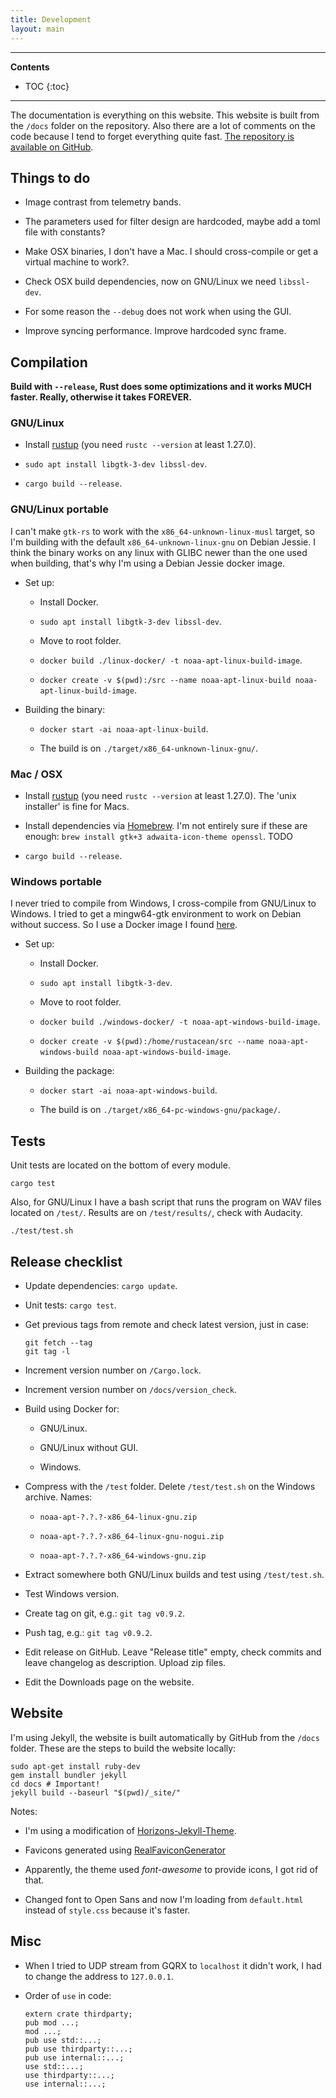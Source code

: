 ```yaml
---
title: Development
layout: main
---
```


---

**Contents**

- TOC
{:toc}

---

The documentation is everything on this website. This website is built from the
`/docs` folder on the repository. Also there are a lot of comments on the code
because I tend to forget everything quite fast.
[The repository is available on GitHub](https://github.com/martinber/noaa-apt).

## Things to do

- Image contrast from telemetry bands.

- The parameters used for filter design are hardcoded, maybe add a toml file
  with constants?

- Make OSX binaries, I don't have a Mac. I should cross-compile or get a virtual
  machine to work?.

- Check OSX build dependencies, now on GNU/Linux we need `libssl-dev`.

- For some reason the `--debug` does not work when using the GUI.

- Improve syncing performance. Improve hardcoded sync frame.

## Compilation

**Build with `--release`, Rust does some optimizations and it works MUCH
faster. Really, otherwise it takes FOREVER.**

### GNU/Linux

- Install [rustup](https://rustup.rs/) (you need `rustc --version` at least
  1.27.0).

- `sudo apt install libgtk-3-dev libssl-dev`.

- `cargo build --release`.

### GNU/Linux portable

I can't make `gtk-rs` to work with the `x86_64-unknown-linux-musl` target, so
I'm building with the default `x86_64-unknown-linux-gnu` on Debian Jessie. I
think the binary works on any linux with GLIBC newer than the one used when
building, that's why I'm using a Debian Jessie docker image.

- Set up:

  - Install Docker.

  - `sudo apt install libgtk-3-dev libssl-dev`.

  - Move to root folder.

  - `docker build ./linux-docker/ -t noaa-apt-linux-build-image`.

  - `docker create -v $(pwd):/src --name noaa-apt-linux-build noaa-apt-linux-build-image`.

- Building the binary:

  - `docker start -ai noaa-apt-linux-build`.

  - The build is on `./target/x86_64-unknown-linux-gnu/`.

### Mac / OSX

- Install [rustup](https://rustup.rs/) (you need `rustc --version` at least
  1.27.0). The 'unix installer' is fine for Macs.

- Install dependencies via [Homebrew](https://brew.sh/). I'm not entirely sure
  if these are enough:
  `brew install gtk+3 adwaita-icon-theme openssl`. TODO

- `cargo build --release`.

### Windows portable

I never tried to compile from Windows, I cross-compile from GNU/Linux to
Windows. I tried to get a mingw64-gtk environment to work on Debian without
success. So I use a Docker image I found
[here](https://github.com/LeoTindall/rust-mingw64-gtk-docker).

- Set up:

  - Install Docker.

  - `sudo apt install libgtk-3-dev`.

  - Move to root folder.

  - `docker build ./windows-docker/ -t noaa-apt-windows-build-image`.

  - `docker create -v $(pwd):/home/rustacean/src --name noaa-apt-windows-build noaa-apt-windows-build-image`.

- Building the package:

  - `docker start -ai noaa-apt-windows-build`.

  - The build is on `./target/x86_64-pc-windows-gnu/package/`.

## Tests

Unit tests are located on the bottom of every module.

```
cargo test
```

Also, for GNU/Linux I have a bash script that runs the program on WAV files
located on `/test/`. Results are on `/test/results/`, check with Audacity.

```
./test/test.sh
```

## Release checklist

- Update dependencies: `cargo update`.

- Unit tests: `cargo test`.

- Get previous tags from remote and check latest version, just in case:

    ```
    git fetch --tag
    git tag -l
    ```

- Increment version number on `/Cargo.lock`.

- Increment version number on `/docs/version_check`.

- Build using Docker for:

    - GNU/Linux.

    - GNU/Linux without GUI.

    - Windows.

- Compress with the `/test` folder. Delete `/test/test.sh` on the Windows
  archive. Names:

    - `noaa-apt-?.?.?-x86_64-linux-gnu.zip`

    - `noaa-apt-?.?.?-x86_64-linux-gnu-nogui.zip`

    - `noaa-apt-?.?.?-x86_64-windows-gnu.zip`

- Extract somewhere both GNU/Linux builds and test using `/test/test.sh`.

- Test Windows version.

- Create tag on git, e.g.: `git tag v0.9.2`.

- Push tag, e.g.: `git tag v0.9.2`.

- Edit release on GitHub. Leave "Release title" empty, check commits and leave
    changelog as description. Upload zip files.

- Edit the Downloads page on the website.

## Website

I'm using Jekyll, the website is built automatically by GitHub from the `/docs`
folder. These are the steps to build the website locally:

```
sudo apt-get install ruby-dev
gem install bundler jekyll
cd docs # Important!
jekyll build --baseurl "$(pwd)/_site/"
```

Notes:

- I'm using a modification of
    [Horizons-Jekyll-Theme](https://github.com/old-jekyll-templates/Horizons-Jekyll-Theme).

- Favicons generated using
    [RealFaviconGenerator](https://realfavicongenerator.net/)

- Apparently, the theme used _font-awesome_ to provide icons, I got rid of that.

- Changed font to Open Sans and now I'm loading from `default.html` instead of
  `style.css` because it's faster.

## Misc

- When I tried to UDP stream from GQRX to `localhost` it didn't work, I had to
    change the address to `127.0.0.1`.

- Order of `use` in code:

    ```
    extern crate thirdparty;
    pub mod ...;
    mod ...;
    pub use std::...;
    pub use thirdparty::...;
    pub use internal::...;
    use std::...;
    use thirdparty::...;
    use internal::...;
    ```
